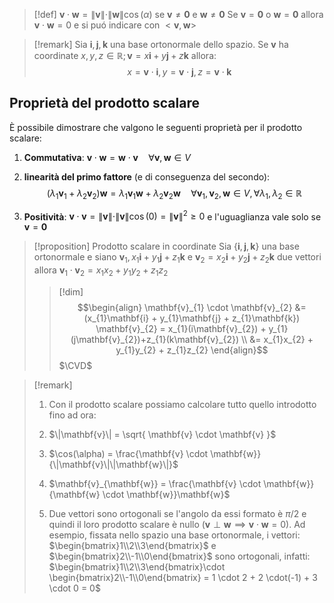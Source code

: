 >[!def]
>$\mathbf{v} \cdot \mathbf{w} = \|\mathbf{v}\| \cdot \|\mathbf{w}\| \cos(\alpha)$ se $\mathbf{v} \neq \mathbf{0}$ e $\mathbf{w} \neq \mathbf{0}$
>Se $\mathbf{v} = \mathbf{0}$ o $\mathbf{w}=\mathbf{0}$ allora $\mathbf{v} \cdot \mathbf{w} = 0$ e si puó indicare con $<\mathbf{v},\mathbf{w}>$


>[!remark]
>Sia ${\mathbf{i},\mathbf{j},\mathbf{k}}$ una base ortonormale dello spazio. Se $\mathbf{v}$ ha coordinate $x,y,z \in \mathbb{R} ; \mathbf{v} = x \mathbf{i} + y \mathbf{j} + z \mathbf{k}$ allora:
> $$ x = \mathbf{v} \cdot\mathbf{i} , y = \mathbf{v} \cdot \mathbf{j} , z = \mathbf{v} \cdot\mathbf{k}$$


## Proprietà del prodotto scalare
È possibile dimostrare che valgono le seguenti proprietà per il prodotto scalare:
1. **Commutativa**: $\mathbf{v} \cdot \mathbf{w} = \mathbf{w} \cdot \mathbf{v}\quad \forall \mathbf{v},\mathbf{w} \in V$
2. **linearità del primo fattore** (e di conseguenza del secondo):
   $$ (\lambda_{1} \mathbf{v}_{1} + \lambda_{2}\mathbf{v}_{2} )\mathbf{w} = \lambda_{1}\mathbf{v}_{1}\mathbf{w} + \lambda_{2}\mathbf{v}_{2}\mathbf{w} \quad \forall\mathbf{v}_{1},\mathbf{v}_{2},\mathbf{w} \in V, \forall \lambda_{1}, \lambda_{2} \in \mathbb{R}$$
   
3. **Positività**: $\mathbf{v} \cdot \mathbf{v} = \|\mathbf{v}\| \cdot \|\mathbf{v}\| \cos(0) = \|\mathbf{v}\|^2 \geq 0$  e l'uguaglianza vale solo se $\mathbf{v} = \mathbf{0}$

>[!proposition] Prodotto scalare in coordinate
>Sia $\left\{ \mathbf{i},\mathbf{j},\mathbf{k} \right\}$ una base ortonormale e siano $\mathbf{v}_{1},x_{1}\mathbf{i} + y_{1}\mathbf{j} + z_{1}\mathbf{k}$ e $\mathbf{v}_{2} = x_{2}\mathbf{i} + y_{2}\mathbf{j} + z_{2}\mathbf{k}$ due vettori allora $\mathbf{v}_{1} \cdot \mathbf{v}_{2} = x_{1} x_{2} + y_{1}y_{2} + z_{1}z_{2}$
>
>>[!dim]
>>$$\begin{align}
>>\mathbf{v}_{1} \cdot \mathbf{v}_{2} &= (x_{1}\mathbf{i} + y_{1}\mathbf{j} + z_{1}\mathbf{k}) \mathbf{v}_{2} = x_{1}(i\mathbf{v}_{2}) + y_{1}(j\mathbf{v}_{2})+z_{1}(k\mathbf{v}_{2}) \\
>> &= x_{1}x_{2} + y_{1}y_{2} + z_{1}z_{2}
>>\end{align}$$
>> $\CVD$


>[!remark]
>1. Con il prodotto scalare possiamo calcolare tutto quello introdotto fino ad ora:
> 	1. $\|\mathbf{v}\| = \sqrt{ \mathbf{v} \cdot \mathbf{v} }$
> 	2. $\cos(\alpha) = \frac{\mathbf{v} \cdot \mathbf{w}}{\|\mathbf{v}\|\|\mathbf{w}\|}$
> 	3. $\mathbf{v}_{\mathbf{w}} = \frac{\mathbf{v} \cdot \mathbf{w}}{\mathbf{w} \cdot \mathbf{w}}\mathbf{w}$
> 
> 2. Due vettori sono ortogonali se l'angolo da essi formato è $\pi /2$ e quindi il loro  prodotto scalare è nullo ($\mathbf{v} \perp \mathbf{w} \implies \mathbf{v} \cdot \mathbf{w} = 0$). Ad esempio, fissata nello spazio una base ortonormale, i vettori:
>  $\begin{bmatrix}1\\2\\3\end{bmatrix}$ e $\begin{bmatrix}2\\-1\\0\end{bmatrix}$ sono ortogonali, infatti: $\begin{bmatrix}1\\2\\3\end{bmatrix}\cdot \begin{bmatrix}2\\-1\\0\end{bmatrix} = 1 \cdot 2 + 2 \cdot(-1) + 3 \cdot 0 = 0$

